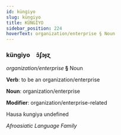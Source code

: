 ```yaml
---
id: küngiyo
slug: küngiyo
title: KÜNGİYO
sidebar_position: 224
hoverText: organization/enterprise § Noun
---
```


### küngiyo&emsp;<span kind="abugida">ɔ̃ʄꜿɟɀ</span>

*organization/enterprise* **§** Noun

**Verb**: to be an organization/enterprise

**Noun**: organization/enterprise

**Modifier**: organization/enterprise-related

Hausa ƙungiya undefined

*Afroasiatic Language Family*